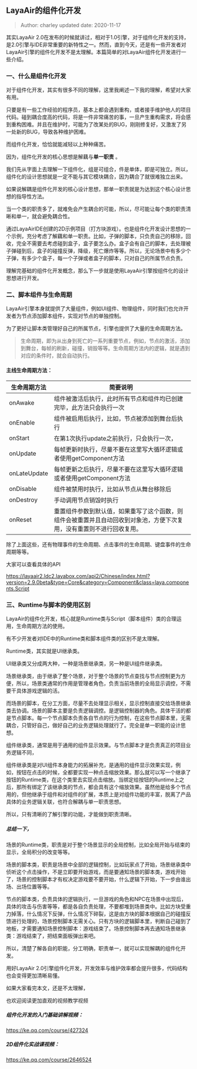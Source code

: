 ## LayaAir的组件化开发

> Author: charley            updated date: 2020-11-17

其实LayaAir 2.0在发布的时候就讲过，相对于1.0引擎，对于组件化开发的支持，是2.0引擎与IDE非常重要的新特性之一。然而，直到今天，还是有一些开发者对LayaAir引擎的组件化开发不是太理解。本篇简单的对LayaAir组件化开发进行一些介绍。

### 一、什么是组件化开发

对于组件化开发，其实有很多不同的理解，这里我阐述一下我的理解，希望对大家有用。

只要是有一些工作经验的程序员，基本上都会遇到重构，或者接手维护他人的项目代码。碰到耦合度高的代码，将是一件非常痛苦的事，一旦产生重构需求，将会感到重构困难。并且在维护时，可能为了改某处的BUG，刚刚修复好，又激发了另一处新的BUG，导致各种维护困难。

而组件化开发，恰恰就能减轻以上种种痛苦。

因为，组件化开发的核心思想是解藕与**单一职责** 。

我们先从字面上去理解一下组件化，组是可组合，件是单体，即是可独立。所以，组件化的设计思想就是一定不能与其它模块耦合，因为耦合了就很难独立出来。

如果说解耦是组件化开发的核心设计思想，那单一职责就是为达到这个核心设计思想的指导性方法。

当一个类的职责多了，就难免会产生耦合的可能，所以，尽可能让每个类的职责清晰和单一，就会避免耦合性。

通过LayaAirIDE创建的2D示例项目（打方块游戏）。也是组件化开发设计思想的一个示例，充分考虑了解藕和单一职责。比如，子弹的脚本，只负责自己的移除，回收，完全不需要去考虑碰到盒子，盒子要怎么办。盒子会有自己的脚本，去处理被子弹碰到后，盒子的碰撞反弹，降级，死亡爆炸等等。所以，无论场景中有多少个子弹，有多少个盒子，每一个子弹或者盒子的脚本，只对自己的所属节点负责。

理解完基础的组件化开发概念，那么下一步就是使用LayaAir引擎按组件化的设计思想进行开发。

### 二、脚本组件与生命周期

LayaAir引擎本身就提供了大量组件，例如UI组件、物理组件，同时我们也允许开发者为节点添加脚本组件，实现对节点的单独控制。

为了更好让脚本类管理好自己的所属节点，引擎也提供了大量的生命周期方法。

> 生命周期，即为从出身到死亡的一系列重要节点，例如，节点的激活，添加到舞台，每帧的刷新，碰撞，销毁等等。生命周期方法内的逻辑，就是遇到对应的条件时，就会自动执行。

#### 主线生命周期方法：

| 生命周期方法 | 简要说明                                                     |
| ------------ | ------------------------------------------------------------ |
| onAwake      | 组件被激活后执行，此时所有节点和组件均已创建完毕，此方法只会执行一次 |
| onEnable     | 组件被启用后执行，比如，节点被添加到舞台后执行               |
| onStart      | 在第1次执行update之前执行，只会执行一次，                    |
| onUpdate     | 每帧更新时执行，尽量不要在这里写大循环逻辑或者使用getComponent方法 |
| onLateUpdate | 每帧更新之后执行，尽量不要在这里写大循环逻辑或者使用getComponent方法 |
| onDisable    | 组件被禁用时执行，比如从节点从舞台移除后                     |
| onDestroy    | 手动调用节点销毁时执行                                       |
| onReset      | 重置组件参数到默认值，如果重写了这个函数，则组件会被重置并且自动回收到对象池，方便下次复用，没有重置则不进行回收复用。 |

除了上面这些，还有物理事件的生命周期、点击事件的生命周期、键盘事件的生命周期等等。

大家可以查看具体的API

https://layaair2.ldc2.layabox.com/api2/Chinese/index.html?version=2.9.0beta&type=Core&category=Component&class=laya.components.Script

### 三、Runtime与脚本的使用区别

LayaAir的组件化开发，核心就是Runtime类与Script（脚本组件）类的合理运用，生命周期方法的使用。

有不少开发者对IDE中的Runtime类和脚本组件类的区别不是太理解。

Runtime类，其实就是UI继承类。

UI继承类又分成两大种，一种是场景继承类，另一种是UI组件继承类。

场景继承类，由于继承了整个场景，对于整个场景的节点查找与节点控制更为方便，所以，场景类通常的作用是管理者角色，负责当前场景的全局显示调控，不需要干具体游戏逻辑的活。

而场景的脚本，在分工方面，尽量不去处理显示相关，显示控制直接交给场景继承类去协调。场景的脚本主要是负责逻辑调控。是逻辑控制器的角色。具体干活的都是节点脚本。每一个节点脚本负责各自节点的行为控制，在这些节点脚本里，无需耦合，只管好自己，做好自己的业务逻辑处理就行了。完全是单一职能的设计思想。

组件继承类，通常是用于通用的组件显示效果。与节点脚本才是负责真正的项目业务逻辑不同，

组件继承类是对UI组件本身能力的拓展补充，是通用的组件显示效果实现，例如，按钮在点击的时候，全都要实现一种点击缩放效果。那么就可以写一个继承了按钮的Runtime类，在这个类里去实现点击缩放。当绑定给按钮的Runtime上之后，那所有绑定了该继承类的节点，都会具有这个缩放效果。虽然他是给多个节点用的，但他继承于组件和对组件的扩展，本质上是对组件功能的丰富，脱离了产品具体的业务逻辑关联，也符合解耦与单一职责思想。

所以，只有清晰的了解引擎的功能，才能做到职责清晰。

##### 总结一下，

场景的Runtime类，职责是对于整个场景显示的全局控制，比如全局开始与结束的显示，全局积分的改变等等。

场景的脚本类，职责是场景中全部的逻辑控制，比如玩家点了开始，场景继承类中侦听这个点击操作，不是立即要开始游戏，而是要通知场景的脚本类，游戏开始了，场景的控制脚本才有权决定游戏要不要开始，什么逻辑下开始，下一步由谁出场、出场位置等等。

节点的脚本类，负责具体的逻辑执行，一旦游戏的角色和NPC在场景中出现后，具体的攻击与伤害等等，都是各自负责处理，不要都堆到场景类中。比如方块受重力掉落，什么情况下反弹，什么情况下碎裂，这是由方块的脚本根据自己的碰撞反馈进行处理的，场景控制脚本无需关心。只有方块的逻辑脚本里，判断自己碰到了地板，才需要通知场景控制脚本：游戏结束了。场景控制脚本再去通知场景继承类：游戏结束了，把结束面板弹出来吧。

所以，清楚了解各自的职能，分工明确，职责单一，就可以实现解耦的组件化开发。

用好LayaAir 2.0引擎组件化开发，开发效率与维护效率都会提升很多，代码结构也会变得更加清晰易懂。

如果大家看完本文，还是不太理解，

也欢迎阅读更加直观的视频教学视频

##### 组件化开发的入门基础讲解视频：

https://ke.qq.com/course/427324

##### 2D组件化实战课视频：

https://ke.qq.com/course/2646524



